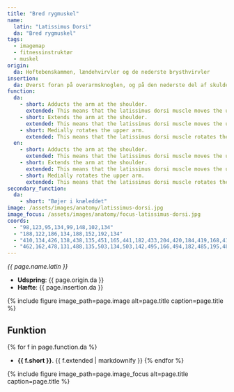 ```yaml
---
title: "Bred rygmuskel"
name:
  latin: "Latissimus Dorsi"
  da: "Bred rygmuskel"
tags:
  - imagemap
  - fitnessinstruktør
  - muskel
origin: 
  da: Hoftebenskammen, lændehvirvler og de nederste brysthvirvler
insertion: 
  da: Øverst foran på overarmsknoglen, og på den nederste del af skulderbladet
function:
  da:
    - short: Adducts the arm at the shoulder.
      extended: This means that the latissimus dorsi muscle moves the upper arm toward the vertical midline of the body (i.e. the action of pulling your arms in to your sides).
    - short: Extends the arm at the shoulder.
      extended: This means that the latissimus dorsi muscle moves the upper arm downward to the rear.
    - short: Medially rotates the upper arm.
      extended: This means that the latissimus dorsi muscle rotates the upper arm inward around the axis of the bone (i.e. it rotates the upper arm toward the vertical midline of the body).
  en:
    - short: Adducts the arm at the shoulder.
      extended: This means that the latissimus dorsi muscle moves the upper arm toward the vertical midline of the body (i.e. the action of pulling your arms in to your sides).
    - short: Extends the arm at the shoulder.
      extended: This means that the latissimus dorsi muscle moves the upper arm downward to the rear.
    - short: Medially rotates the upper arm.
      extended: This means that the latissimus dorsi muscle rotates the upper arm inward around the axis of the bone (i.e. it rotates the upper arm toward the vertical midline of the body).
secondary_function:
  da:
    - short: "Bøjer i knæleddet"
image: /assets/images/anatomy/latissimus-dorsi.jpg
image_focus: /assets/images/anatomy/focus-latissimus-dorsi.jpg
coords:
  - "98,123,95,134,99,148,102,134"
  - "188,122,186,134,188,152,192,134"
  - "410,134,426,138,438,135,451,165,441,182,433,204,420,184,419,168,412,146"
  - "462,162,478,131,488,135,503,134,503,142,495,166,494,182,485,195,481,202"
---
```


_{{ page.name.latin }}_

- **Udspring**: {{ page.origin.da }}
- **Hæfte**: {{ page.insertion.da }}

{% include figure image_path=page.image alt=page.title caption=page.title %}

## Funktion

{% for f in page.function.da %}
- **{{ f.short }}**.
  {{ f.extended | markdownify }}
{% endfor %}

{% include figure image_path=page.image_focus alt=page.title caption=page.title %}

